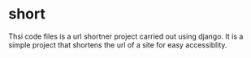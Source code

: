 # short

Thsi code files is a url shortner project carried out using django. It is a simple project that shortens the url of a site for easy accessiblity.
